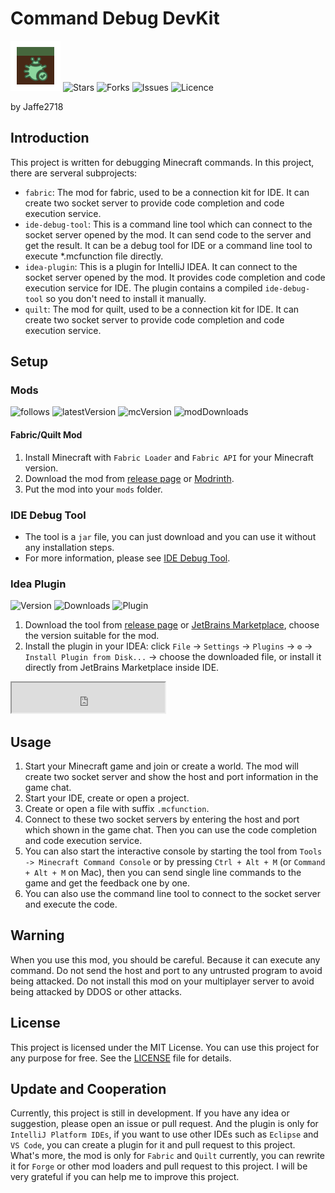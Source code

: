 # Command Debug DevKit

![icon](idea-plugin/src/main/resources/META-INF/pluginIcon.svg)
![Stars](https://img.shields.io/github/stars/Jaffe2718/Command-Debug-DevKit?style=flat-square)
![Forks](https://img.shields.io/github/forks/Jaffe2718/Command-Debug-DevKit?style=flat-square)
![Issues](https://img.shields.io/github/issues/Jaffe2718/Command-Debug-DevKit?style=flat-square)
![Licence](https://img.shields.io/github/license/Jaffe2718/Command-Debug-DevKit?style=flat-square)

by Jaffe2718

## Introduction
This project is written for debugging Minecraft commands. In this project, there are serveral subprojects:
- `fabric`: The mod for fabric, used to be a connection kit for IDE. It can create two socket server to provide code completion and code execution service.
- `ide-debug-tool`: This is a command line tool which can connect to the socket server opened by the mod. It can send code to the server and get the result. It can be a debug tool for IDE or a command line tool to execute *.mcfunction file directly.
- `idea-plugin`: This is a plugin for IntelliJ IDEA. It can connect to the socket server opened by the mod. It provides code completion and code execution service for IDE. The plugin contains a compiled `ide-debug-tool` so you don't need to install it manually.
- `quilt`: The mod for quilt, used to be a connection kit for IDE. It can create two socket server to provide code completion and code execution service.

## Setup

### Mods
![follows](https://img.shields.io/modrinth/followers/command-debug-service)
![latestVersion](https://img.shields.io/modrinth/v/command-debug-service)
![mcVersion](https://img.shields.io/modrinth/game-versions/command-debug-service)
![modDownloads](https://img.shields.io/modrinth/dt/command-debug-service)
#### Fabric/Quilt Mod
1. Install Minecraft with `Fabric Loader` and `Fabric API` for your Minecraft version.
2. Download the mod from [release page](https://github.com/Jaffe2718/Command-Debug-DevKit/releases) or [Modrinth](https://modrinth.com/mod/command-debug-service).
3. Put the mod into your `mods` folder.

### IDE Debug Tool
* The tool is a `jar` file, you can just download and you can use it without any installation steps.
* For more information, please see [IDE Debug Tool](ide-debug-tool/README.md).

### Idea Plugin
![Version](https://img.shields.io/jetbrains/plugin/v/me.jaffe2718.devkit)
![Downloads](https://img.shields.io/jetbrains/plugin/d/me.jaffe2718.devkit)
![Plugin](https://img.shields.io/jetbrains/plugin/r/rating/me.jaffe2718.devkit)
1. Download the tool from [release page](https://github.com/Jaffe2718/Command-Debug-DevKit/releases) or [JetBrains Marketplace](https://plugins.jetbrains.com/plugin/22587-minecraft-command-devkit), choose the version suitable for the mod.
2. Install the plugin in your IDEA: click `File` -> `Settings` -> `Plugins` -> `⚙️` -> `Install Plugin from Disk...` -> choose the downloaded file, or install it directly from JetBrains Marketplace inside IDE.

<iframe style="align: center" width="245px" height="48px" src="https://plugins.jetbrains.com/embeddable/install/22587"></iframe>


## Usage
1. Start your Minecraft game and join or create a world. The mod will create two socket server and show the host and port information in the game chat.
2. Start your IDE, create or open a project.
3. Create or open a file with suffix `.mcfunction`.
4. Connect to these two socket servers by entering the host and port which shown in the game chat. Then you can use the code completion and code execution service.
5. You can also start the interactive console by starting the tool from `Tools -> Minecraft Command Console`
   or by pressing `Ctrl + Alt + M` (or `Command + Alt + M` on Mac),
   then you can send single line commands to the game and get the feedback one by one.
6. You can also use the command line tool to connect to the socket server and execute the code.


## Warning
When you use this mod, you should be careful.
Because it can execute any command.
Do not send the host and port to any untrusted program to avoid being attacked.
Do not install this mod on your multiplayer server to avoid being attacked by DDOS or other attacks.

## License
This project is licensed under the MIT License.
You can use this project for any purpose for free.
See the [LICENSE](LICENSE) file for details.

## Update and Cooperation
Currently, this project is still in development. 
If you have any idea or suggestion,
please open an issue or pull request.
And the plugin is only for `IntelliJ Platform IDEs`, 
if you want to use other IDEs such as `Eclipse` and `VS Code`,
you can create a plugin for it and pull request to this project.
What's more, the mod is only for `Fabric` and `Quilt` currently,
you can rewrite it for `Forge` or other mod loaders and pull request to this project.
I will be very grateful if you can help me to improve this project.